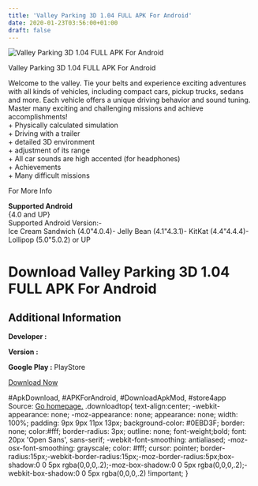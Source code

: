 ```yaml
---
title: 'Valley Parking 3D 1.04 FULL APK For Android'
date: 2020-01-23T03:56:00+01:00
draft: false
---
```


![Valley Parking 3D 1.04 FULL APK For Android](https://i0.wp.com/apkhome.net/wp-content/uploads/2017/05/Valley-Parking-3D-1.04.png "Valley Parking 3D 1.04 FULL APK For Android")

  

Valley Parking 3D 1.04 FULL APK For Android

Welcome to the valley. Tie your belts and experience exciting adventures with all kinds of vehicles, including compact cars, pickup trucks, sedans and more. Each vehicle offers a unique driving behavior and sound tuning. Master many exciting and challenging missions and achieve accomplishments!  
\+ Physically calculated simulation  
\+ Driving with a trailer  
\+ detailed 3D environment  
\+ adjustment of its range  
\+ All car sounds are high accented (for headphones)  
\+ Achievements  
\+ Many difficult missions

For More Info

**Supported Android**  
{4.0 and UP}  
Supported Android Version:-  
Ice Cream Sandwich (4.0"4.0.4)- Jelly Bean (4.1"4.3.1)- KitKat (4.4"4.4.4)- Lollipop (5.0"5.0.2) or UP

Download Valley Parking 3D 1.04 FULL APK For Android
====================================================

Additional Information
----------------------

**Developer :**

**Version :**

**Google Play :** PlayStore

  

[Download Now](https://store4app.co/post/valley-parking-3d-1-04-full-apk-for-android_1573671768)

  
#ApkDownload, #APKForAndroid, #DownloadApkMod, #store4app  
Source: [Go homepage.](https://store4app.co/post/valley-parking-3d-1-04-full-apk-for-android_1573671768) .downloadtop{ text-align:center; -webkit-appearance: none; -moz-appearance: none; appearance: none; width: 100%; padding: 9px 9px 11px 13px; background-color: #0EBD3F; border: none; color:#fff; border-radius: 3px; outline: none; font-weight;bold; font: 20px 'Open Sans', sans-serif; -webkit-font-smoothing: antialiased; -moz-osx-font-smoothing: grayscale; color: #fff; cursor: pointer; border-radius:15px;-webkit-border-radius:15px;-moz-border-radius:5px;box-shadow:0 0 5px rgba(0,0,0,.2);-moz-box-shadow:0 0 5px rgba(0,0,0,.2);-webkit-box-shadow:0 0 5px rgba(0,0,0,.2) !important; }